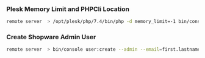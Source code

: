 ### Plesk Memory Limit and PHPCli Location
```bash
remote server  > /opt/plesk/php/7.4/bin/php -d memory_limit=-1 bin/console
```
### Create Shopware Admin User
```bash
remote server  > bin/console user:create --admin --email=first.lastname@connectiv.de --firstName="firtName" --lastName="lastName" --password=pwd1423 --no-interaction userName
```
